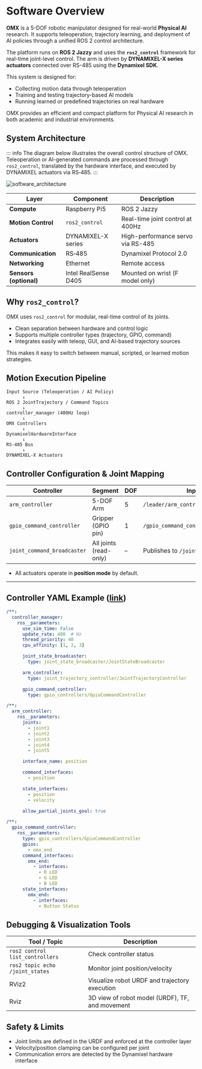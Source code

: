 # Software Overview

**OMX** is a 5-DOF robotic manipulator designed for real-world **Physical AI** research.
It supports teleoperation, trajectory learning, and deployment of AI policies through a unified ROS 2 control architecture.

The platform runs on **ROS 2 Jazzy** and uses the **`ros2_control`** framework for real-time joint-level control.
The arm is driven by **DYNAMIXEL-X series actuators** connected over RS-485 using the **Dynamixel SDK**.

This system is designed for:

- Collecting motion data through teleoperation
- Training and testing trajectory-based AI models
- Running learned or predefined trajectories on real hardware

OMX provides an efficient and compact platform for Physical AI research in both academic and industrial environments.

## System Architecture
::: info
 The diagram below illustrates the overall control structure of OMX.
 Teleoperation or AI-generated commands are processed through `ros2_control`, translated by the hardware interface, and executed by DYNAMIXEL actuators via RS‑485.
:::

![software_architecture](/specifications/omy/omy_architecture.png)

| Layer | Component | Description |
| --- | --- | --- |
| **Compute** | Raspberry Pi5 | ROS 2 Jazzy  |
| **Motion Control** | `ros2_control` | Real-time joint control at 400Hz |
| **Actuators** | DYNAMIXEL-X series | High-performance servo via RS-485 |
| **Communication** | RS‑485 | Dynamixel Protocol 2.0 |
| **Networking** | Ethernet | Remote access |
| **Sensors (optional)** | Intel RealSense D405 | Mounted on wrist (F model only) |


## Why `ros2_control`?

OMX uses `ros2_control` for modular, real-time control of its joints.

- Clean separation between hardware and control logic
- Supports multiple controller types (trajectory, GPIO, command)
- Integrates easily with teleop, GUI, and AI-based trajectory sources

This makes it easy to switch between manual, scripted, or learned motion strategies.

## Motion Execution Pipeline

```
Input Source (Teleoperation / AI Policy)
      ↓
ROS 2 JointTrajectory / Command Topics
      ↓
controller_manager (400Hz loop)
      ↓
OMX Controllers
      ↓
DynamixelHardwareInterface
      ↓
RS‑485 Bus
      ↓
DYNAMIXEL-X Actuators
```

## Controller Configuration & Joint Mapping

| Controller                | Segment             | DOF | Input Topic                                    |
|---------------------------|---------------------|-----|------------------------------------------------|
| `arm_controller`          | 5-DOF Arm           | 5   | `/leader/arm_controller/joint_trajectory`      |
| `gpio_command_controller` | Gripper (GPIO pin)  | 1   | `/gpio_command_controller/commands`        |
| `joint_command_broadcaster` | All joints (read-only) | –   | Publishes to `/joint_states`                   |

- All actuators operate in **position mode** by default.

---

## Controller YAML Example ([link](https://github.com/ROBOTIS-GIT/open_manipulator/blob/main/open_manipulator_bringup/config/omx_f_follower_ai/hardware_controller_manager.yaml))

```yaml
/**:
  controller_manager:
    ros__parameters:
      use_sim_time: False
      update_rate: 400  # Hz
      thread_priority: 40
      cpu_affinity: [1, 2, 3]

      joint_state_broadcaster:
        type: joint_state_broadcaster/JointStateBroadcaster

      arm_controller:
        type: joint_trajectory_controller/JointTrajectoryController

      gpio_command_controller:
        type: gpio_controllers/GpioCommandController

/**:
  arm_controller:
    ros__parameters:
      joints:
        - joint1
        - joint2
        - joint3
        - joint4
        - joint5

      interface_name: position

      command_interfaces:
        - position

      state_interfaces:
        - position
        - velocity

      allow_partial_joints_goal: true

/**:
  gpio_command_controller:
    ros__parameters:
      type: gpio_controllers/GpioCommandController
      gpios:
        - omx_end
      command_interfaces:
        omx_end:
          - interfaces:
            - R LED
            - G LED
            - B LED
      state_interfaces:
        omx_end:
          - interfaces:
            - Button Status
```

## Debugging & Visualization Tools

| Tool / Topic | Description |
|--------------|-------------|
| `ros2 control list_controllers` | Check controller status |
| `ros2 topic echo /joint_states` | Monitor joint position/velocity |
| RViz2 | Visualize robot URDF and trajectory execution |
| Rviz | 3D view of robot model (URDF), TF, and movement |


## Safety & Limits

- Joint limits are defined in the URDF and enforced at the controller layer
- Velocity/position clamping can be configured per joint
- Communication errors are detected by the Dynamixel hardware interface
